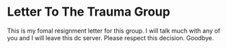 # Letter To The Trauma Group

This is my fomal resignment letter for this group. I will talk much with any of you and I will leave this dc server. Please respect this decision.
Goodbye.